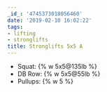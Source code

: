 ```yaml
---
_id_: '4745373018056460'
date: '2019-02-10 16:02:22'
tags:
- lifting
- stronglifts
title: Stronglifts 5x5 A
---
```


- Squat:    {% w 5x5@135lb %}
- DB Row:   {% w 5x5@55lb %}
- Pullups:  {% w 5 %}

